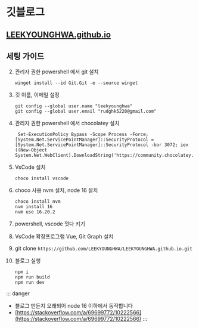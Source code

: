 # 깃블로그

## [LEEKYOUNGHWA.github.io](https://LEEKYOUNGHWA.github.io)

## 세팅 가이드

2. 관리자 권한 powershell 에서 git 설치
   ```
   winget install --id Git.Git -e --source winget
   ```
3. 깃 이름, 이메일 설정
   ```
   git config --global user.name "leekyounghwa"
   git config --global user.email "rudghk5220@gmail.com"
   ```

4. 관리자 권한 powershell 에서 chocolatey 설치
   ```
    Set-ExecutionPolicy Bypass -Scope Process -Force; [System.Net.ServicePointManager]::SecurityProtocol = [System.Net.ServicePointManager]::SecurityProtocol -bor 3072; iex ((New-Object System.Net.WebClient).DownloadString('https://community.chocolatey.org/install.ps1'))
   ```
1. VsCode 설치
   ```
   choco install vscode
   ```
5. choco 사용 nvm 설치, node 16 설치
   ```
   choco install nvm
   nvm install 16
   nvm use 16.20.2
   ```
6. powershell, vscode 껏다 키기  
7. VsCode 확장프로그램 Vue, Git Graph 설치  
8. git clone `https://github.com/LEEKYOUNGHWA/LEEKYOUNGHWA.github.io.git`
9. 블로그 실행
   ```
   npm i
   npm run build
   npm run dev
   ```

::: danger
* 블로그 만든지 오래되어 node 16 이하에서 동작합니다
* [https://stackoverflow.com/a/69699772/10222566](https://stackoverflow.com/a/69699772/10222566)
:::


